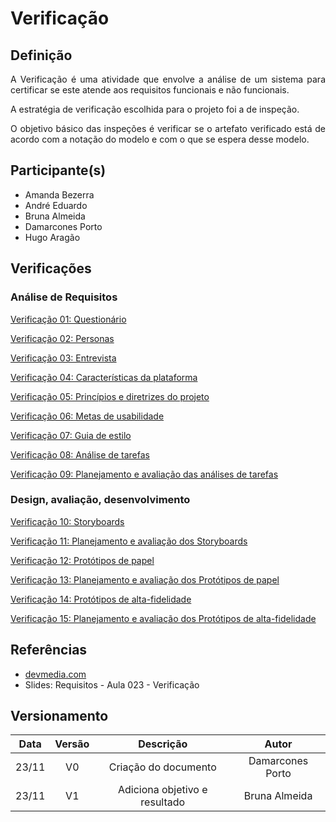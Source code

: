 # Verificação

## Definição

<p align = "justify">A Verificação é uma atividade que envolve a análise de um sistema para certificar se este atende aos requisitos funcionais e não funcionais.</p>
<p align = "justify">A estratégia de verificação escolhida para o projeto foi a de inspeção.</p>
<p align = "justify">O objetivo básico das inspeções é verificar se o artefato verificado está de acordo com a notação do modelo e com o que se espera desse modelo.</p>

## Participante(s)

- Amanda Bezerra
- André Eduardo
- Bruna Almeida
- Damarcones Porto
- Hugo Aragão

## Verificações

### Análise de Requisitos

<p><a href="">Verificação 01: Questionário</a></p>
<p><a href="">Verificação 02: Personas</a></p>
<p><a href="../veri_entrevista">Verificação 03: Entrevista</a></p>
<p><a href="../veri_c_plataforma">Verificação 04: Características da plataforma</a></p>
<p><a href="">Verificação 05: Princípios e diretrizes do projeto</a></p>
<p><a href="../veri_mt_usabilidade">Verificação 06: Metas de usabilidade</a></p>
<p><a href="">Verificação 07: Guia de estilo</a></p>
<p><a href="">Verificação 08: Análise de tarefas</a></p>
<p><a href="">Verificação 09: Planejamento e avaliação das análises de tarefas</a></p>

### Design, avaliação, desenvolvimento

<p><a href="">Verificação 10: Storyboards</a></p>
<p><a href="">Verificação 11: Planejamento e avaliação dos Storyboards</a></p>
<p><a href="../veri_prototipos_papel">Verificação 12: Protótipos de papel</a></p>
<p><a href="">Verificação 13: Planejamento e avaliação dos Protótipos de papel</a></p>
<p><a href="">Verificação 14: Protótipos de alta-fidelidade</a></p>
<p><a href="">Verificação 15: Planejamento e avaliação dos Protótipos de alta-fidelidade</a></p>

## Referências

- <a href="https://www.devmedia.com.br/a-importancia-da-validacao-e-da-verificacao/24559">devmedia.com</a>
- Slides: Requisitos - Aula 023 - Verificação

## Versionamento

| Data  | Versão |           Descrição           |      Autor       |
| :---: | :----: | :---------------------------: | :--------------: |
| 23/11 |   V0   |     Criação do documento      | Damarcones Porto |
| 23/11 |   V1   | Adiciona objetivo e resultado |  Bruna Almeida   |
